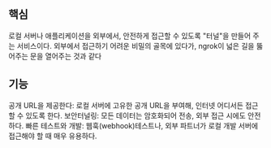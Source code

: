 ## 핵심
로컬 서버나 애플리케이션을 외부에서, 안전하게 접근할 수 있도록 "터널"을 만들어 주는 서비스이다. 외부에서 접근하기 어려운 비밀의 골목에 있다가, ngrok이 넓은 길을 뚫어주는 문을 열어주는 것과 같다

## 기능
공개 URL을 제공한다: 로컬 서버에 고유한 공개 URL을 부여해, 인터넷 어디서든 접근할 수 있도록 한다.
보안터널링: 모든 데이터는 암호화되어 전송, 외부 접근 시에도 안전하다.
빠른 테스트와 개발: 웹훅(webhook)테스트나, 외부 파트너가 로컬 개발 서버에 접근해야 할 때 매우 유용하다.
